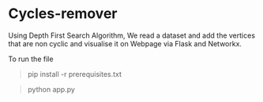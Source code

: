 # Cycles-remover
Using Depth First Search Algorithm, We read a dataset and add the vertices that are non cyclic and visualise it on Webpage via Flask and Networkx.

To run the file
> pip install -r prerequisites.txt

> python app.py
